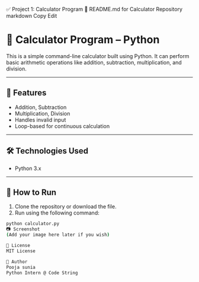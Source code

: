 ✅ Project 1: Calculator Program
📝 README.md for Calculator Repository
markdown
Copy
Edit
# 🧮 Calculator Program – Python

This is a simple command-line calculator built using Python. It can perform basic arithmetic operations like addition, subtraction, multiplication, and division.

---

## 📌 Features

- Addition, Subtraction
- Multiplication, Division
- Handles invalid input
- Loop-based for continuous calculation

---

## 🛠️ Technologies Used

- Python 3.x

---

## 🚀 How to Run

1. Clone the repository or download the file.
2. Run using the following command:

```bash
python calculator.py
📷 Screenshot
(Add your image here later if you wish)

📄 License
MIT License

👤 Author
Pooja sunia
Python Intern @ Code String



